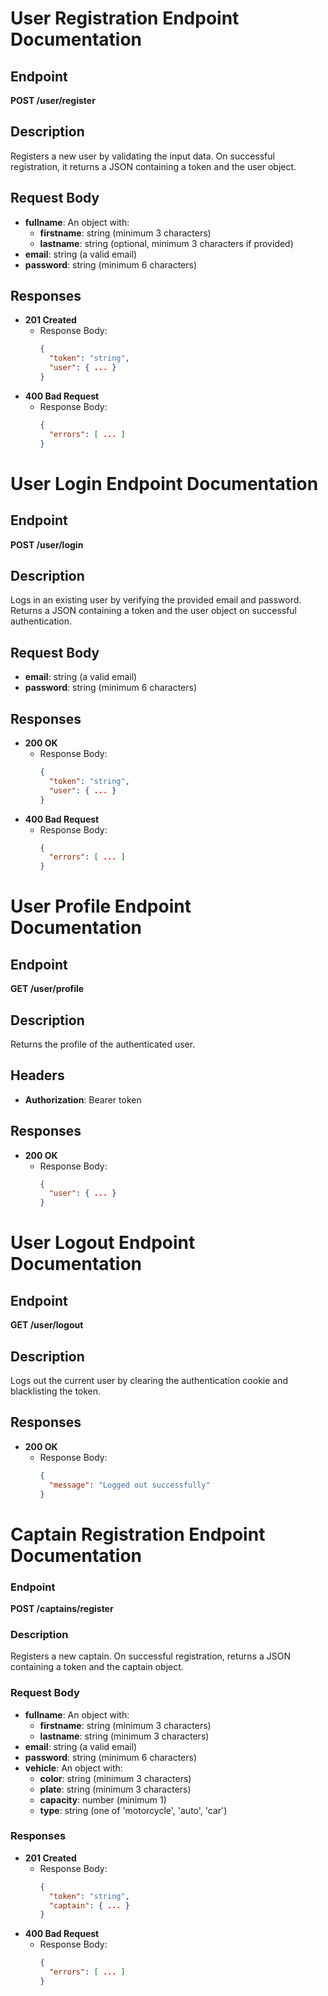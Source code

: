 # User Registration Endpoint Documentation

## Endpoint
**POST /user/register**

## Description
Registers a new user by validating the input data. On successful registration, it returns a JSON containing a token and the user object.

## Request Body
- **fullname**: An object with:
  - **firstname**: string (minimum 3 characters)
  - **lastname**: string (optional, minimum 3 characters if provided)
- **email**: string (a valid email)
- **password**: string (minimum 6 characters)

## Responses
- **201 Created**
  - Response Body: 
    ```json
    {
      "token": "string",
      "user": { ... }
    }
    ```
- **400 Bad Request**
  - Response Body:
    ```json
    {
      "errors": [ ... ]
    }
    ```

# User Login Endpoint Documentation

## Endpoint
**POST /user/login**

## Description
Logs in an existing user by verifying the provided email and password. Returns a JSON containing a token and the user object on successful authentication.

## Request Body
- **email**: string (a valid email)
- **password**: string (minimum 6 characters)

## Responses
- **200 OK**
  - Response Body:
    ```json
    {
      "token": "string",
      "user": { ... }
    }
    ```
- **400 Bad Request**
  - Response Body:
    ```json
    {
      "errors": [ ... ]
    }
    ```

# User Profile Endpoint Documentation

## Endpoint
**GET /user/profile**

## Description
Returns the profile of the authenticated user.

## Headers
- **Authorization**: Bearer token

## Responses
- **200 OK**
  - Response Body:
    ```json
    {
      "user": { ... }
    }
    ```

# User Logout Endpoint Documentation

## Endpoint
**GET /user/logout**

## Description
Logs out the current user by clearing the authentication cookie and blacklisting the token.

## Responses
- **200 OK**
  - Response Body:
    ```json
    {
      "message": "Logged out successfully"
    }
    ```

# Captain Registration Endpoint Documentation

### Endpoint
**POST /captains/register**

### Description
Registers a new captain. On successful registration, returns a JSON containing a token and the captain object.

### Request Body
- **fullname**: An object with:
  - **firstname**: string (minimum 3 characters)
  - **lastname**: string (minimum 3 characters)
- **email**: string (a valid email)
- **password**: string (minimum 6 characters)
- **vehicle**: An object with:
  - **color**: string (minimum 3 characters)
  - **plate**: string (minimum 3 characters)
  - **capacity**: number (minimum 1)
  - **type**: string (one of 'motorcycle', 'auto', 'car')

### Responses
- **201 Created**
  - Response Body:
    ```json
    {
      "token": "string",
      "captain": { ... }
    }
    ```
- **400 Bad Request**
  - Response Body:
    ```json
    {
      "errors": [ ... ]
    }
    ```
